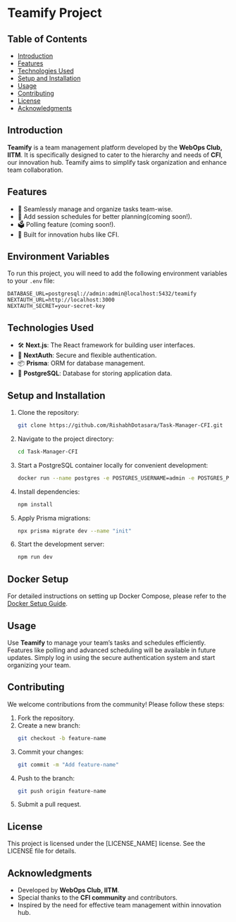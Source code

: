 # Teamify Project

## Table of Contents
- [Introduction](#introduction)
- [Features](#features)
- [Technologies Used](#technologies-used)
- [Setup and Installation](#setup-and-installation)
- [Usage](#usage)
- [Contributing](#contributing)
- [License](#license)
- [Acknowledgments](#acknowledgments)

## Introduction

**Teamify** is a team management platform developed by the **WebOps Club, IITM**. It is specifically designed to cater to the hierarchy and needs of **CFI**, our innovation hub. Teamify aims to simplify task organization and enhance team collaboration.

## Features

- 🌟 Seamlessly manage and organize tasks team-wise.
- 📅 Add session schedules for better planning(coming soon!).
- 🗳️ Polling feature (coming soon!).
- 🚀 Built for innovation hubs like CFI.
## Environment Variables

To run this project, you will need to add the following environment variables to your `.env` file:

```plaintext
DATABASE_URL=postgresql://admin:admin@localhost:5432/teamify
NEXTAUTH_URL=http://localhost:3000
NEXTAUTH_SECRET=your-secret-key
```
## Technologies Used

- 🛠️ **Next.js**: The React framework for building user interfaces.
- 🔑 **NextAuth**: Secure and flexible authentication.
- 📦 **Prisma**: ORM for database management.
- 🐘 **PostgreSQL**: Database for storing application data.

## Setup and Installation

1. Clone the repository:
   ```bash
   git clone https://github.com/RishabhDotasara/Task-Manager-CFI.git
   ```
2. Navigate to the project directory:
   ```bash
   cd Task-Manager-CFI
   ```
3. Start a PostgreSQL container locally for convenient development:
   ```bash
   docker run --name postgres -e POSTGRES_USERNAME=admin -e POSTGRES_PASSWORD=admin -p 5432:5432 -d postgres
   ```
4. Install dependencies:
   ```bash
   npm install
   ```
5. Apply Prisma migrations:
   ```bash
   npx prisma migrate dev --name "init"
   ```
6. Start the development server:
   ```bash
   npm run dev
   ```

## Docker Setup

For detailed instructions on setting up Docker Compose, please refer to the [Docker Setup Guide](./contributing/dockerSetup.md).


## Usage

Use **Teamify** to manage your team’s tasks and schedules efficiently. Features like polling and advanced scheduling will be available in future updates. Simply log in using the secure authentication system and start organizing your team.

## Contributing

We welcome contributions from the community! Please follow these steps:

1. Fork the repository.
2. Create a new branch:
   ```bash
   git checkout -b feature-name
   ```
3. Commit your changes:
   ```bash
   git commit -m "Add feature-name"
   ```
4. Push to the branch:
   ```bash
   git push origin feature-name
   ```
5. Submit a pull request.

## License

This project is licensed under the [LICENSE_NAME] license. See the LICENSE file for details.

## Acknowledgments

- Developed by **WebOps Club, IITM**.
- Special thanks to the **CFI community** and contributors.
- Inspired by the need for effective team management within innovation hub.
